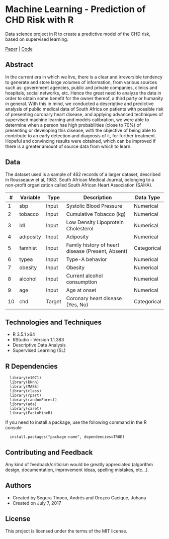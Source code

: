 # Machine Learning - Prediction of CHD Risk with R
Data science project in R to create a predictive model of the CHD risk, based on supervised learning.

<a href="https://github.com/ansegura7/ML_CHD_Prediction/blob/master/paper/CHD_Prediction_using_ML_techniques.pdf" target="_blank">Paper</a> | 
<a href="https://ansegura7.github.io/ML_CHD_Prediction/code/CHD_Prediction_using_ML.html" target="_blank">Code</a>

## Abstract
In the current era in which we live, there is a clear and irreversible tendency to generate and store large volumes of information, from various sources such as: government agencies, public and private companies, clinics and hospitals, social networks, etc. Hence the great need to analyze the data in order to obtain some benefit for the owner thereof, a third party or humanity in general. With this in mind, we conducted a descriptive and predictive analysis of public medical data of South Africa on patients with possible risk of presenting coronary heart disease, and applying advanced techniques of supervised machine learning and models calibration, we were able to determine when a person has high probabilities (close to 70%) of presenting or developing this disease, with the objective of being able to contribute to an early detection and diagnosis of it, for further treatment. Hopeful and convincing results were obtained, which can be improved if there is a greater amount of source data from which to learn.

## Data
The dataset used is a sample of 462 records of a larger dataset, described in Rousseauw et al, 1983, South African Medical Journal, belonging to a non-profit organization called South African Heart Association (SAHA).

| # | Variable  | Type  |  Description | Data Type |
|---|---|---|---|---|
| 1 | sbp | Input | Systolic Blood Pressure | Numerical |
| 2 | tobacco | Input | Cumulative Tobacco (kg) | Numerical |
| 3 | ldl | Input | Low Density Lipoprotein Cholesterol | Numerical |
| 4 | adiposity | Input | Adiposity | Numerical |
| 5 | famhist | Input | Family history of heart disease (Present, Absent) | Categorical |
| 6 | typea | Input | Type-A behavior | Numerical |
| 7 | obesity | Input | Obesity | Numerical |
| 8 | alcohol | Input | Current alcohol consumption | Numerical |
| 9 | age | Input | Age at onset | Numerical |
| 10 | chd | Target | Coronary heart disease (Yes, No) | Categorical |

## Technologies and Techniques
- R 3.5.1 x64
- RStudio - Version 1.1.383
- Descriptive Data Analysis
- Supervised Learning (SL)

## R Dependencies
```{r }
  library(e1071)
  library(kknn)
  library(MASS)
  library(class)
  library(rpart)
  library(randomForest)
  library(ada)
  library(caret)
  library(FactoMineR)
```

If you need to install a package, use the following command in the R console
```{r }
  install.packages("package-name", dependencies=TRUE)
```

## Contributing and Feedback
Any kind of feedback/criticism would be greatly appreciated (algorithm design, documentation, improvement ideas, spelling mistakes, etc...).

## Authors
- Created by Segura Tinoco, Andrés and Orozco Cacique, Johana
- Created on July 7, 2017

## License
This project is licensed under the terms of the MIT license.
